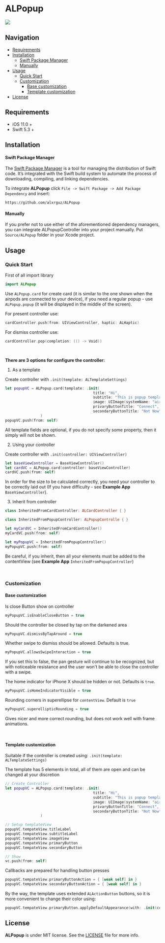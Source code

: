 # ALPopup

<img align="left" src="https://github.com/alxrguz/ALPopup/blob/master/Assets/about.png"/>

  

## Navigation

- [Requirements](#requirements)
- [Installation](#installation)
  - [Swift Package Manager](#Swift-Package-Manager)
  - [Manually](#Manually)
- [Usage](#usage)
  - [Quick Start](#Quick-Start)
  - [Customization](#Customization)
    - [Base customization](#Base-customization)
    - [Template customization](#Template-customization)
- [License](#License)



## Requirements

- iOS 11.0 + 
- Swift 5.3 +



## Installation

#### Swift Package Manager

The [Swift Package Manager](https://swift.org/package-manager/) is a tool for managing the distribution of Swift code. It’s integrated with the Swift build system to automate the process of downloading, compiling, and linking dependencies.

To integrate **ALPopup** click `File -> Swift Package -> Add Package Dependency` and insert:

```ogdl
https://github.com/alxrguz/ALPopup
```

#### Manually

If you prefer not to use either of the aforementioned dependency managers, you can integrate ALPopupController into your project manually. Put `Source/ALPopup` folder in your Xcode project. 



## Usage

### Quick Start

First of all import library

```swift
import ALPopup
```

Use  `ALPopup.card` for create card (it is similar to the one shown when the airpods are connected to your device),  if you need a regular popup - use `ALPopup.popup` (it will be displayed in the middle of the screen).

For present controller use:

```swift
cardController.push(from: UIViewController, haptic: ALHaptic)
```

For dismiss controller use:

```swift
cardController.pop(completion: (() -> Void))
```

  

**There are 3 options for configure the controller:**

1) As a template

Create controller with `.init(template: ALTemplateSettings)`

```swift
let popupVC = ALPopup.card(template: .init(
                                        title: "Hi",
                                        subtitle: "This is popup template controller",
                                        image: UIImage(systemName: "airpodspro"),
                                        privaryButtonTitle: "Connect",
                                        secondaryButtonTitle: "Not Now")
                )
popupVC.push(from: self)
```

All template fields are optional, if you do not specify some property, then it simply will not be shown.

2. Using your controller

Create controller with `.init(controller: UIViewController)`

```swift
let baseViewController = BaseViewController()
let cardVC = ALPopup.card(controller: baseViewController)
cardVC.push(from: self)
```

In order for the size to be calculated correctly, you need your controller to be correctly laid out (If you have difficulty - see **Example App** `BaseViewController`). 

3. Inherit from controller

```swift
class InheritedFromCardController: ALCardController { }

class InheritedFromPopupController: ALPopupControlle { }

let myCardVC = InheritedFromCardController()
myCardVC.push(from: self)

let myPopupVC = InheritedFromPopupController()
myPopupVC.push(from: self)
```

Be careful, if you inherit, then all your elements must be added to the contentView (see **Example App** `InheritedFromPopupController`)

  

### Customization

#### **Base customization**

Is close Button show on controller

```swift
myPopupVC.isEnableCloseButton = true
```

Should the controller be closed by tap on the darkened area

```swift
myPopupVC.dismissByTapAround = true
```

Whether swipe to dismiss should be allowed. Defaults is true.

```swift
myPopupVC.allowsSwipeInteraction = true
```

If you set this to false, the pan gesture will continue to be recognized, but with noticeable resistance and the user won't be able to close the controller with a swipe.

The home indicator for iPhone X should be hidden or not. Defaults is `true`.

```swift
myPopupVC.isHomeIndicatorVisible = true
```

Rounding corners in superellipse for `contentView`.  Default is `true`

```swift
myPopupVC.superellipticRounding = true
```

Gives nicer and more correct rounding, but does not work well with frame animations.

  

#### Template customization

Suitable if the controller is created using: `.init(template: ALTemplateSettings)`

The template has 5 elements in total, all of them are open and can be changed at your discretion

```swift
// Create Controller
let popupVC = ALPopup.card(template: .init(
                                        title: "Hi",
                                        subtitle: "This is popup template controller",
                                        image: UIImage(systemName: "airpodspro"),
                                        privaryButtonTitle: "Connect",
                                        secondaryButtonTitle: "Not Now")
                )

// Setup templateView
popupVC.tempateView.titleLabel
popupVC.tempateView.subtitleLabel
popupVC.tempateView.imageView
popupVC.tempateView.primaryButton
popupVC.tempateView.secondaryButton

// Show 
vc.push(from: self)
```

Callbacks are prepared for handling button presses

```swift
popupVC.tempateView.primaryButtonAction = { [weak self] in }
popupVC.tempateView.secondaryButtonAction = { [weak self] in }
```

By the way, the template uses extended `ALActionButton` buttons, so it is more convenient to change their color using:

```swift
popupVC.tempateView.primaryButton.applyDefaultAppearance(with: .init(content: .systemBlue, background: .systemGroupedBackground))
```



## License

**ALPopup** is under MIT license. See the [LICENSE](https://github.com/alxrguz/ALPopup/blob/master/LICENSE) file for more info.

